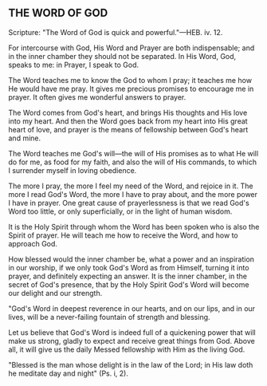 ## THE WORD OF GOD ##

Scripture: "The Word of God is quick and powerful."—HEB. iv. 12.



For intercourse with God, His Word and Prayer are both indispensable; and in the inner chamber they should not be separated. In His Word, God, speaks to me: in Prayer, I speak to God.

The Word teaches me to know the God to whom I pray; it teaches me how He would have me pray. It gives me precious promises to encourage me in prayer. It often gives me wonderful answers to prayer.

The Word comes from God's heart, and brings His thoughts and His love into my heart. And then the Word goes back from my heart into His great heart of love, and prayer is the means of fellowship between God's heart and mine.

The Word teaches me God's will—the will of His promises as to what He will do for me, as food for my faith, and also the will of His commands, to which I surrender myself in loving obedience.

The more I pray, the more I feel my need of the Word, and rejoice in it. The more I read God's Word, the more I have to pray about, and the more power I have in prayer. One great cause of prayerlessness is that we read God's Word too little, or only superficially, or in the light of human wisdom.

It is the Holy Spirit through whom the Word has been spoken who is also the Spirit of prayer. He will teach me how to receive the Word, and how to approach God.

How blessed would the inner chamber be, what a power and an inspiration in our worship, if we only took God's Word as from Himself, turning it into prayer, and definitely expecting an answer. It is the inner chamber, in the secret of God's presence, that by the Holy Spirit God's Word will become our delight and our strength.

"God's Word in deepest reverence in our hearts, and on our lips, and in our lives, will be a never-failing fountain of strength and blessing.

Let us believe that God's Word is indeed full of a quickening power that will make us strong, gladly to expect and receive great things from God. Above all, it will give us the daily Messed fellowship with Him as the living God.

"Blessed is the man whose delight is in the law of the Lord; in His law doth he meditate day and night" (Ps. i, 2).


